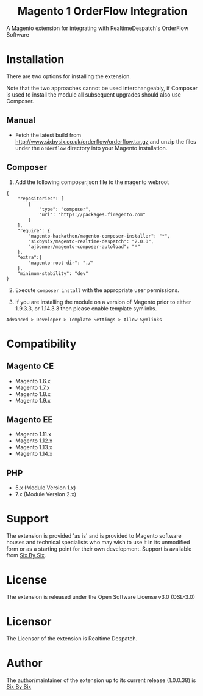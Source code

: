 <h1 align="center">Magento 1 OrderFlow Integration</h1>

A Magento extension for integrating with RealtimeDespatch's OrderFlow Software

# Installation

There are two options for installing the extension.

Note that the two approaches cannot be used interchangeably, if Composer is used to install the module all subsequent upgrades should also use Composer.

<h2>Manual</h2>

- Fetch the latest build from http://www.sixbysix.co.uk/orderflow/orderflow.tar.gz and unzip the files under the `orderflow` directory into your Magento installation.


<h2>Composer</h2>

1. Add the following composer.json file to the magento webroot 

```
{
    "repositories": [
        {
            "type": "composer",
            "url": "https://packages.firegento.com"
        }
    ],
    "require": {
        "magento-hackathon/magento-composer-installer": "*",
        "sixbysix/magento-realtime-despatch": "2.0.0",
        "ajbonner/magento-composer-autoload": "*"
    },
    "extra":{
        "magento-root-dir": "./"
    },
    "minimum-stability": "dev"
}
```

2. Execute `composer install` with the appropriate user permissions.

3. If you are installing the module on a version of Magento prior to either 1.9.3.3, or 1.14.3.3 then please enable template symlinks.

`Advanced > Developer > Template Settings > Allow Symlinks`

# Compatibility

<h2>Magento CE</h2>

- Magento 1.6.x
- Magento 1.7.x
- Magento 1.8.x
- Magento 1.9.x

<h2>Magento EE</h2>

- Magento 1.11.x
- Magento 1.12.x
- Magento 1.13.x
- Magento 1.14.x

<h2>PHP</h2>

- 5.x (Module Version 1.x)
- 7.x (Module Version 2.x)

# Support

The extension is provided 'as is' and is provided to Magento software houses and technical specialists who may wish to use it in its unmodified form or as a starting point for their own development. Support is available from <a href="http://www.sixbysix.co.uk/support">Six By Six</a>.

# License

The extension is released under the Open Software License v3.0 (OSL-3.0)

# Licensor

The Licensor of the extension is Realtime Despatch.

# Author

<p>The author/maintainer of the extension up to its current release (1.0.0.38) is <a href="http://www.sixbysix.co.uk">Six By Six</a></p>
